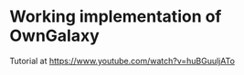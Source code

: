 Working implementation of OwnGalaxy
==========

Tutorial at https://www.youtube.com/watch?v=huBGuuljATo
